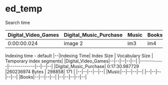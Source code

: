 # ed_temp

Search time

|Digital_Video_Games|Digital_Music_Purchase |Music |Books|
|------------|-------------|--|--|
|0:00:00.024| image 2 |im3 | im4|


Indexing time - default
|--|Indexing Time| Index Size | Vocabulary Size | Temporary index segments|
|Digital_Video_Games|--|--|--|--|--|
|------------|-------------|--|--|--|
|Digital_Music_Purchase| 0:17:30.987729 |260236974 Bytes | 298858| 171 |
|--|--|--|--|--|
|Music|--|--|--|--|
|--|--|--|--|--|
|Books|--|--|--|--|
|--|--|--|--|--|
